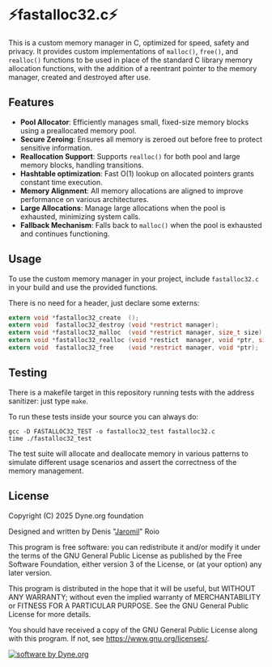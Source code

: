 <!--
SPDX-FileCopyrightText: 2025 Dyne.org foundation
SPDX-License-Identifier: GPL-3.0-or-later
-->

# ⚡fastalloc32.c⚡

This is a custom memory manager in C, optimized for speed, safety and
privacy. It provides custom implementations of `malloc()`, `free()`,
and `realloc()` functions to be used in place of the standard C
library memory allocation functions, with the addition of a reentrant
pointer to the memory manager, created and destroyed after use.

## Features

- **Pool Allocator**: Efficiently manages small, fixed-size memory blocks using a preallocated memory pool.
- **Secure Zeroing**: Ensures all memory is zeroed out before free to protect sensitive information.
- **Reallocation Support**: Supports `realloc()` for both pool and large memory blocks, handling transitions.
- **Hashtable optimization**: Fast O(1) lookup on allocated pointers grants constant time execution.
- **Memory Alignment**: All memory allocations are aligned to improve performance on various architectures.
- **Large Allocations**: Manage large allocations when the pool is exhausted, minimizing system calls.
- **Fallback Mechanism**: Falls back to `malloc()` when the pool is exhausted and continues functioning.

## Usage

To use the custom memory manager in your project, include
`fastalloc32.c` in your build and use the provided functions.

There is no need for a header, just declare some externs:

```c
extern void *fastalloc32_create  ();
extern void  fastalloc32_destroy (void *restrict manager);
extern void *fastalloc32_malloc  (void *restrict manager, size_t size);
extern void *fastalloc32_realloc (void *restict  manager, void *ptr, size_t size);
extern void  fastalloc32_free    (void *restrict manager, void *ptr);
```

## Testing

There is a makefile target in this repository running tests with the
address sanitizer: just type `make`.

To run these tests inside your source you can always do:

    gcc -D FASTALLOC32_TEST -o fastalloc32_test fastalloc32.c
    time ./fastalloc32_test

The test suite will allocate and deallocate memory in various patterns
to simulate different usage scenarios and assert the correctness of
the memory management.

## License

Copyright (C) 2025 Dyne.org foundation

Designed and written by Denis "[Jaromil](https://jaromil.dyne.org)" Roio

This program is free software: you can redistribute it and/or modify
it under the terms of the GNU General Public License as published by
the Free Software Foundation, either version 3 of the License, or (at
your option) any later version.

This program is distributed in the hope that it will be useful, but
WITHOUT ANY WARRANTY; without even the implied warranty of
MERCHANTABILITY or FITNESS FOR A PARTICULAR PURPOSE.  See the GNU
General Public License for more details.

You should have received a copy of the GNU General Public License
along with this program.  If not, see <https://www.gnu.org/licenses/>.

[![software by Dyne.org](https://files.dyne.org/software_by_dyne.png)](http://www.dyne.org)
